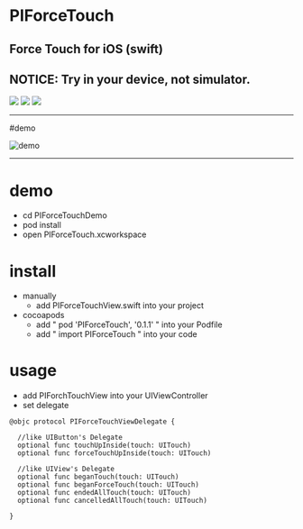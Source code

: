 
# PIForceTouch

## Force Touch for iOS (swift)
## NOTICE: Try in your device, not simulator.

![](https://cocoapod-badges.herokuapp.com/l/PIForceTouch/badge.png)
![](https://cocoapod-badges.herokuapp.com/v/PIForceTouch/badge.png)
![](https://cocoapod-badges.herokuapp.com/p/PIForceTouch/badge.png)

---

#demo

![demo](https://raw.github.com/wiki/pixel-ink/PIRipple/pif.gif)

---

# demo

- cd PIForceTouchDemo
- pod install
- open PIForceTouch.xcworkspace

# install

- manually
  - add PIForceTouchView.swift into your project
- cocoapods
  - add " pod 'PIForceTouch', '0.1.1' " into your Podfile
  - add " import PIForceTouch " into your code

# usage

- add PIForchTouchView into your UIViewController
- set delegate

```
@objc protocol PIForceTouchViewDelegate {

  //like UIButton's Delegate
  optional func touchUpInside(touch: UITouch)
  optional func forceTouchUpInside(touch: UITouch)

  //like UIView's Delegate
  optional func beganTouch(touch: UITouch)
  optional func beganForceTouch(touch: UITouch)
  optional func endedAllTouch(touch: UITouch)
  optional func cancelledAllTouch(touch: UITouch)

}
```
